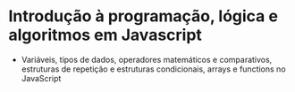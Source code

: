 # Introdução à programação, lógica e algoritmos em Javascript

- Variáveis, tipos de dados, operadores matemáticos e comparativos, estruturas de repetição e estruturas condicionais, arrays e functions no JavaScript
